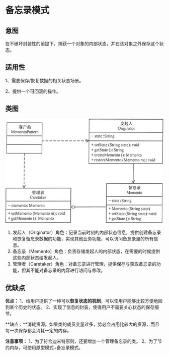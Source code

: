 # 备忘录模式

## 意图

在不破坏封装性的前提下，捕获一个对象的内部状态，并在该对象之外保存这个状态。



## 适用性

 1、需要保存/恢复数据的相关状态场景。

 2、提供一个可回滚的操作。



## 类图

![备忘录模式的结构图](.pics/memento/memento.png)

1. 发起人（Originator）角色：记录当前时刻的内部状态信息，提供创建备忘录和恢复备忘录数据的功能，实现其他业务功能，可以访问备忘录里的所有信息。
2. 备忘录（Memento）角色：负责存储发起人的内部状态，在需要的时候提供这些内部状态给发起人。
3. 管理者（Caretaker）角色：对备忘录进行管理，提供保存与获取备忘录的功能，但其不能对备忘录的内容进行访问与修改。



## 优缺点

**优点：** 1、给用户提供了一种可以**恢复状态的机制**，可以使用户能够比较方便地回到某个历史的状态。 2、实现了信息的封装，使得用户不需要关心状态的保存细节。

**缺点：**消耗资源。如果类的成员变量过多，势必会占用比较大的资源，而且每一次保存都会消耗一定的内存。



**注意事项：** 1、为了符合迪米特原则，还要增加一个管理备忘录的类。 2、为了节约内存，可使用原型模式+备忘录模式。